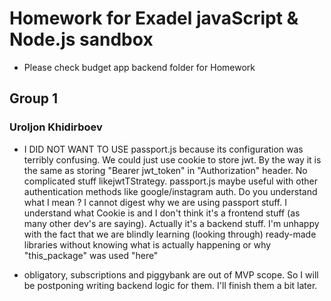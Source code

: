 # Homework for Exadel javaScript & Node.js sandbox

- Please check budget app backend folder for Homework

## Group 1

### Uroljon Khidirboev

- I DID NOT WANT TO USE passport.js because its configuration was terribly confusing. We could just use cookie to store jwt. By the way it is the same as storing "Bearer jwt_token" in "Authorization" header. No complicated stuff likejwtTStrategy. passport.js maybe useful with other authentication methods like google/instagram auth. Do you understand what I mean ? I cannot digest why we are using passport stuff. I understand what Cookie is and I don't think it's a frontend stuff (as many other dev's are saying). Actually it's a backend stuff. I'm unhappy with the fact that we are blindly learning (looking through) ready-made libraries without knowing what is actually happening or why "this_package" was used "here"

- obligatory, subscriptions and piggybank are out of MVP scope. So I will be postponing writing backend logic for them. I'll finish them a bit later.
